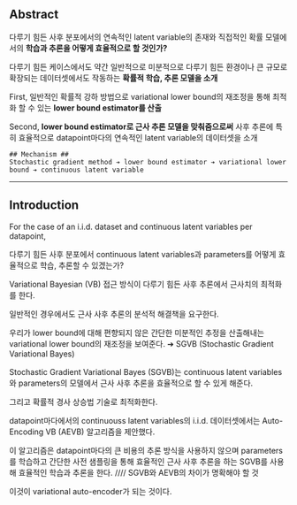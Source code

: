 ## Abstract


다루기 힘든 사후 분포에서의 연속적인 latent variable의 존재와 직접적인 확률 모델에서의 **학습과 추론을 어떻게 효율적으로 할 것인가?**

다루기 힘든 케이스에서도 약간 일반적으로 미분적으로 다루기 힘든 환경이나 큰 규모로 확장되는 데이터셋에서도 작동하는 **확률적 학습, 추론 모델을 소개**

First, 일반적인 확률적 강하 방법으로 variational lower bound의 재조정을 통해 최적화 할 수 있는 **lower bound estimator를 산출**

Second, **lower bound estimator로 근사 추론 모델을 맞춰줌으로써** 사후 추론에 특히 효율적으로 datapoint마다의 연속적인 latent variable의 데이터셋을 소개


```
## Mechanism ##
Stochastic gradient method ➔ lower bound estimator ➔ variational lower bound ➔ continuous latent variable
```

---

## Introduction

For the case of an i.i.d. dataset and continuous latent variables per datapoint,

다루기 힘든 사후 분포에서 continuous latent variables과 parameters를 어떻게 효율적으로 학습, 추론할 수 있겠는가?

Variational Bayesian (VB) 접근 방식이 다루기 힘든 사후 추론에서 근사치의 최적화를 한다.

일반적인 경우에서도 근사 사후 추론의 분석적 해결책을 요구한다.

우리가 lower bound에 대해 편향되지 않은 간단한 미분적인 추정을 산출해내는 variational lower bound의 재조정을 보여준다.   ➔   SGVB (Stochastic Gradient Variational Bayes)

Stochastic Gradient Variational Bayes (SGVB)는 continuous latent variables와 parameters의 모델에서 근사 사후 추론을 효율적으로 할 수 있게 해준다.

그리고 확률적 경사 상승법 기술로 최적화한다.

datapoint마다에서의 continuouss latent variables의 i.i.d. 데이터셋에서는 Auto-Encoding VB (AEVB) 알고리즘을 제안했다.

이 알고리즘은 datapoint마다의 큰 비용의 추론 방식을 사용하지 않으며 parameters를 학습하고 간단한 사전 샘플링을 통해 효율적인 근사 사후 추론을 하는 SGVB를 사용해 효율적인 학습과 추론을 한다. //// SGVB와 AEVB의 차이가 명확해야 할 것

이것이 variational auto-encoder가 되는 것이다.
